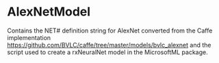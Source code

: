 # AlexNetModel

Contains the NET# definition string for AlexNet converted from the Caffe implementation https://github.com/BVLC/caffe/tree/master/models/bvlc_alexnet and the script used to create
a rxNeuralNet model in the MicrosoftML package.
